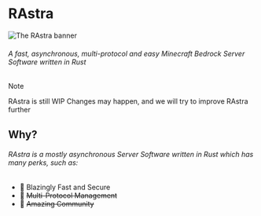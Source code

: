 # RAstra

<picture>
  <img alt="The RAstra banner" src="https://github.com/Adrian8115/RAstra/blob/9b26b2e77fed8c48e4124cfdf50a0e3e5c678588/assets/RAstra_banner.png">
</picture>

###### A fast, asynchronous, multi-protocol and easy Minecraft Bedrock Server Software written in Rust

> [!NOTE]
> RAstra is still WIP
> Changes may happen, and we will try to improve RAstra further

## Why?

###### RAstra is a mostly asynchronous Server Software written in Rust which has many perks, such as:

- 🚀 Blazingly Fast and Secure
- 📜 ~~Multi-Protocol Management~~
- 🌟 ~~Amazing Community~~

